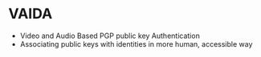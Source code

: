 VAIDA
=====

- Video and Audio Based PGP public key Authentication
- Associating public keys with identities in more human, accessible way
